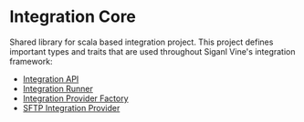 # Integration Core
Shared library for scala based integration project.  This project defines important types and traits that are used throughout Siganl Vine's integration framework:
+ [Integration API](https://github.com/signalvine/integration-api)
+ [Integration Runner](https://github.com/signalvine/integration-runner)
+ [Integration Provider Factory](https://github.com/signalvine/integration-provider-factory)
+ [SFTP Integration Provider](https://github.com/signalvine/integration-sftp-provider)


